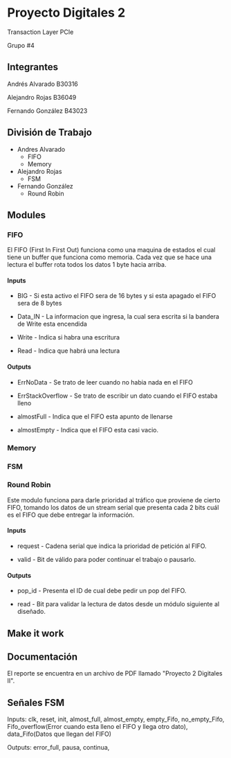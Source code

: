 # Proyecto Digitales 2

Transaction Layer PCIe

Grupo #4

## Integrantes

Andrés Alvarado B30316

Alejandro Rojas B36049

Fernando González B43023

## División de Trabajo

* Andres Alvarado
  * FIFO
  * Memory
* Alejandro Rojas
  * FSM
* Fernando González
  * Round Robin

## Modules

### FIFO
El FIFO (First In First Out) funciona como una maquina de estados el cual tiene un buffer que funciona como memoria.
Cada vez que se hace una lectura el buffer rota todos los datos 1 byte hacia arriba.

#### Inputs

* BIG - Si esta activo el FIFO sera de 16 bytes y si esta apagado el FIFO sera de 8 bytes

* Data_IN - La informacion que ingresa, la cual sera escrita si la bandera de Write esta encendida

* Write - Indica si habra una escritura

* Read - Indica que habrá una lectura

#### Outputs

* ErrNoData - Se trato de leer cuando no habia nada en el FIFO

* ErrStackOverflow - Se trato de escribir un dato cuando el FIFO estaba lleno

* almostFull - Indica que el FIFO esta apunto de llenarse

* almostEmpty - Indica que el FIFO esta casi vacio.

### Memory


### FSM


### Round Robin

Este modulo funciona para darle prioridad al tráfico que proviene de cierto FIFO, tomando los datos de un stream serial que presenta cada 2 bits cuál es el FIFO que debe entregar la información.

#### Inputs

* request - Cadena serial que indica la prioridad de petición al FIFO.

* valid - Bit de válido para poder continuar el trabajo o pausarlo.

#### Outputs

* pop_id - Presenta el ID de cual debe pedir un pop del FIFO.

* read - Bit para validar la lectura de datos desde un módulo siguiente al diseñado.


## Make it work


## Documentación

El reporte se encuentra en un archivo de PDF llamado "Proyecto 2 Digitales II".

## Señales FSM

Inputs: clk, reset, init, almost_full, almost_empty, empty_Fifo, no_empty_Fifo, Fifo_overflow(Error cuando esta lleno el FIFO y llega otro dato), data_Fifo(Datos que llegan del FIFO)

Outputs: error_full, pausa, continua,

